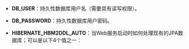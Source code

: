 - **DB_USER**：持久性数据库用户名（需要具有读写权限）。

- **DB_PASSWORD**：持久性数据库用户密码。

- **HIBERNATE_HBM2DDL_AUTO**：当Web服务启动时如何处理现有的JPA数据库；可以是以下4个值之一：
